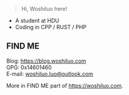 > Hi, Woshiluo here!

- A student at HDU
- Coding in CPP / RUST / PHP

## FIND ME

Blog: <https://blog.woshiluo.com>  
GPG: 0x14601460  
E-mail: <woshiluo.luo@outlook.com>  

More in FIND ME part of <https://woshiluo.com>.
